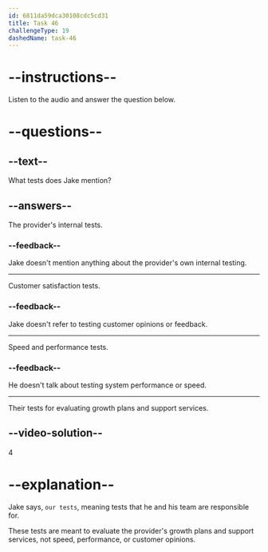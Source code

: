 ```yaml
---
id: 6811da59dca30108cdc5cd31
title: Task 46
challengeType: 19
dashedName: task-46
---
```


<!-- (Audio) Jake: I'll include growth plans in our tests and review the support services to see how helpful they are with tech issues. -->

# --instructions--

Listen to the audio and answer the question below.

# --questions--

## --text--

What tests does Jake mention?

## --answers--

The provider's internal tests.

### --feedback--

Jake doesn't mention anything about the provider's own internal testing.

---

Customer satisfaction tests.

### --feedback--

Jake doesn't refer to testing customer opinions or feedback.

---

Speed and performance tests.

### --feedback--

He doesn't talk about testing system performance or speed.

---

Their tests for evaluating growth plans and support services.

## --video-solution--

4

# --explanation--

Jake says, `our tests`, meaning tests that he and his team are responsible for.

These tests are meant to evaluate the provider's growth plans and support services, not speed, performance, or customer opinions.
